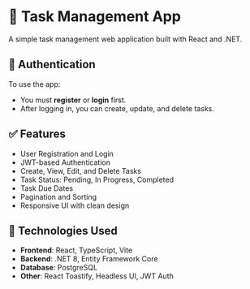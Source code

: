 # 📝 Task Management App

A simple task management web application built with React and .NET.

## 🔐 Authentication

To use the app:
- You must **register** or **login** first.
- After logging in, you can create, update, and delete tasks.

## ✅ Features

- User Registration and Login
- JWT-based Authentication
- Create, View, Edit, and Delete Tasks
- Task Status: Pending, In Progress, Completed
- Task Due Dates
- Pagination and Sorting
- Responsive UI with clean design

## 🚀 Technologies Used

- **Frontend**: React, TypeScript, Vite
- **Backend**: .NET 8, Entity Framework Core
- **Database**: PostgreSQL
- **Other**: React Toastify, Headless UI, JWT Auth

